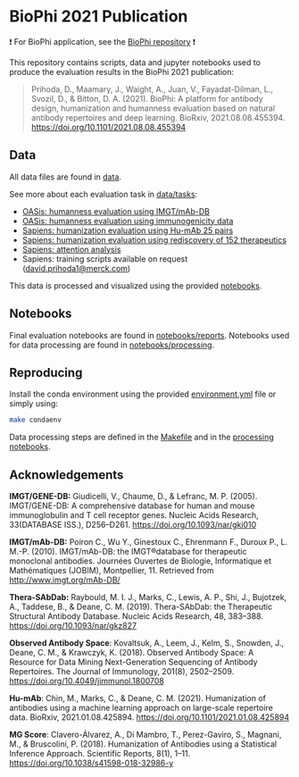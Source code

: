 # BioPhi 2021 Publication

️❗️ For BioPhi application, see the [BioPhi repository](https://github.com/Merck/BioPhi) ❗️

This repository contains scripts, data and jupyter notebooks used to produce the evaluation results in the BioPhi 2021 publication:

> Prihoda, D., Maamary, J., Waight, A., Juan, V., Fayadat-Dilman, L., Svozil, D., & Bitton, D. A. (2021). 
> BioPhi: A platform for antibody design, humanization and humanness evaluation based on natural antibody repertoires and deep learning. BioRxiv, 2021.08.08.455394. https://doi.org/10.1101/2021.08.08.455394


## Data

All data files are found in [data](data/). 

See more about each evaluation task in [data/tasks](data/tasks):

- [OASis: humanness evaluation using IMGT/mAb-DB](data/tasks/humanness)
- [OASis: humanness evaluation using immunogenicity data](data/tasks/immunogenicity)
- [Sapiens: humanization evaluation using Hu-mAb 25 pairs](data/tasks/humab_25_pairs)
- [Sapiens: humanization evaluation using rediscovery of 152 therapeutics](data/tasks/therapeutic_rediscovery)
- [Sapiens: attention analysis](data/tasks/attention)
- Sapiens: training scripts available on request (david.prihoda1@merck.com)

This data is processed and visualized using the provided [notebooks](notebooks).

## Notebooks

Final evaluation notebooks are found in [notebooks/reports](notebooks/reports). Notebooks used for data processing are found in [notebooks/processing](notebooks/processing).

## Reproducing

Install the conda environment using the provided [environment.yml](environment.yml) file or simply using:

```bash
make condaenv
```

Data processing steps are defined in the [Makefile](Makefile) and in the [processing notebooks](notebooks/processing).

## Acknowledgements

**IMGT/GENE-DB:** Giudicelli, V., Chaume, D., & Lefranc, M. P. (2005). IMGT/GENE-DB: A comprehensive database for human and mouse immunoglobulin and T cell receptor genes. Nucleic Acids Research, 33(DATABASE ISS.), D256–D261. https://doi.org/10.1093/nar/gki010

**IMGT/mAb-DB:** Poiron C., Wu Y., Ginestoux C., Ehrenmann F., Duroux P., L. M.-P. (2010). IMGT/mAb-DB: the IMGT®database for therapeutic monoclonal antibodies. Journées Ouvertes de Biologie, Informatique et Mathématiques (JOBIM), Montpellier, 11. Retrieved from http://www.imgt.org/mAb-DB/

**Thera-SAbDab:** Raybould, M. I. J., Marks, C., Lewis, A. P., Shi, J., Bujotzek, A., Taddese, B., & Deane, C. M. (2019). Thera-SAbDab: the Therapeutic Structural Antibody Database. Nucleic Acids Research, 48, 383–388. https://doi.org/10.1093/nar/gkz827

**Observed Antibody Space**: Kovaltsuk, A., Leem, J., Kelm, S., Snowden, J., Deane, C. M., & Krawczyk, K. (2018). Observed Antibody Space: A Resource for Data Mining Next-Generation Sequencing of Antibody Repertoires. The Journal of Immunology, 201(8), 2502–2509. https://doi.org/10.4049/jimmunol.1800708

**Hu-mAb**: Chin, M., Marks, C., & Deane, C. M. (2021). Humanization of antibodies using a machine learning approach on large-scale repertoire data. BioRxiv, 2021.01.08.425894. https://doi.org/10.1101/2021.01.08.425894

**MG Score**: Clavero-Álvarez, A., Di Mambro, T., Perez-Gaviro, S., Magnani, M., & Bruscolini, P. (2018). Humanization of Antibodies using a Statistical Inference Approach. Scientific Reports, 8(1), 1–11. https://doi.org/10.1038/s41598-018-32986-y
